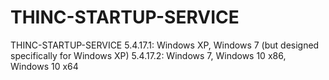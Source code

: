 # THINC-STARTUP-SERVICE
THINC-STARTUP-SERVICE
5.4.17.1:  Windows XP, Windows 7 (but designed specifically for Windows XP)
5.4.17.2:  Windows 7, Windows 10 x86, Windows 10 x64
